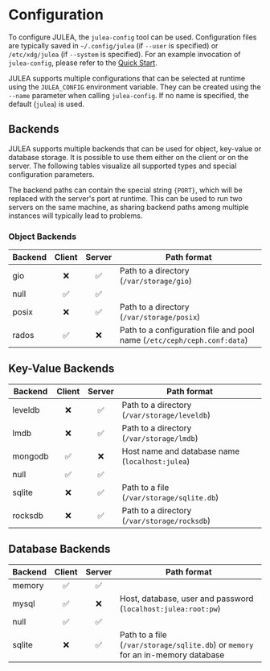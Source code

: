 # Configuration

To configure JULEA, the `julea-config` tool can be used.
Configuration files are typically saved in `~/.config/julea` (if `--user` is specified) or `/etc/xdg/julea` (if `--system` is specified).
For an example invocation of `julea-config`, please refer to the [Quick Start](../README.md#quick-start).

JULEA supports multiple configurations that can be selected at runtime using the `JULEA_CONFIG` environment variable.
They can be created using the `--name` parameter when calling `julea-config`.
If no name is specified, the default (`julea`) is used.

## Backends

JULEA supports multiple backends that can be used for object, key-value or database storage.
It is possible to use them either on the client or on the server.
The following tables visualize all supported types and special configuration parameters.

The backend paths can contain the special string `{PORT}`, which will be replaced with the server's port at runtime.
This can be used to run two servers on the same machine, as sharing backend paths among multiple instances will typically lead to problems.

### Object Backends

| Backend | Client | Server | Path format  |
|---------|:------:|:------:|--------------|
| gio     | ❌     | ✅     | Path to a directory (`/var/storage/gio`) |
| null    | ✅     | ✅     |  |
| posix   | ❌     | ✅     | Path to a directory (`/var/storage/posix`) |
| rados   | ✅     | ❌     | Path to a configuration file and pool name (`/etc/ceph/ceph.conf:data`) |

## Key-Value Backends

| Backend | Client | Server | Path format  |
|---------|:------:|:------:|--------------|
| leveldb | ❌     | ✅     | Path to a directory (`/var/storage/leveldb`) |
| lmdb    | ❌     | ✅     | Path to a directory (`/var/storage/lmdb`) |
| mongodb | ✅     | ❌     | Host name and database name (`localhost:julea`) |
| null    | ✅     | ✅     |  |
| sqlite  | ❌     | ✅     | Path to a file (`/var/storage/sqlite.db`) |
| rocksdb | ❌     | ✅     | Path to a directory (`/var/storage/rocksdb`) |

## Database Backends

| Backend | Client | Server | Path format  |
|---------|:------:|:------:|--------------|
| memory  | ✅     | ✅     |  |
| mysql   | ✅     | ❌     | Host, database, user and password (`localhost:julea:root:pw`) |
| null    | ✅     | ✅     |  |
| sqlite  | ❌     | ✅     | Path to a file (`/var/storage/sqlite.db`) or `memory` for an in-memory database |
